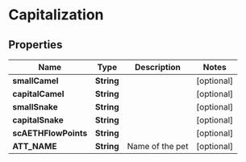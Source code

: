 

# Capitalization


## Properties

| Name | Type | Description | Notes |
|------------ | ------------- | ------------- | -------------|
|**smallCamel** | **String** |  |  [optional] |
|**capitalCamel** | **String** |  |  [optional] |
|**smallSnake** | **String** |  |  [optional] |
|**capitalSnake** | **String** |  |  [optional] |
|**scAETHFlowPoints** | **String** |  |  [optional] |
|**ATT_NAME** | **String** | Name of the pet  |  [optional] |


